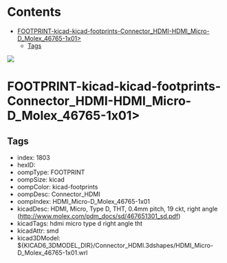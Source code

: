 



Contents
========

* [FOOTPRINT-kicad-kicad-footprints-Connector_HDMI-HDMI_Micro-D_Molex_46765-1x01>](#footprint-kicad-kicad-footprints-connector_hdmi-hdmi_micro-d_molex_46765-1x01)
	* [Tags](#tags)
  
![][im]
# FOOTPRINT-kicad-kicad-footprints-Connector_HDMI-HDMI_Micro-D_Molex_46765-1x01>

## Tags

- index: 1803
- hexID: 
- oompType: FOOTPRINT
- oompSize: kicad
- oompColor: kicad-footprints
- oompDesc: Connector_HDMI
- oompIndex: HDMI_Micro-D_Molex_46765-1x01
- kicadDesc: HDMI, Micro, Type D, THT, 0.4mm pitch, 19 ckt, right angle (http://www.molex.com/pdm_docs/sd/467651301_sd.pdf)
- kicadTags: hdmi micro type d right angle tht
- kicadAttr: smd
- kicad3DModel: ${KICAD6_3DMODEL_DIR}/Connector_HDMI.3dshapes/HDMI_Micro-D_Molex_46765-1x01.wrl



[im]: image.png
